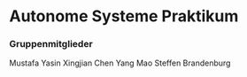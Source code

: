 # Autonome Systeme Praktikum

### Gruppenmitglieder
Mustafa Yasin
Xingjian Chen
Yang Mao
Steffen Brandenburg
